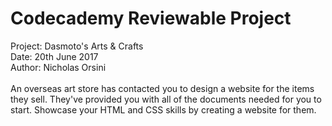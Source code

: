 # Codecademy Reviewable Project
Project: Dasmoto's Arts & Crafts<br />
Date: 20th June 2017<br />
Author: Nicholas Orsini<br /><br />
An overseas art store has contacted you to design a website for the items they sell. They've provided you with all of the documents needed for you to start. Showcase your HTML and CSS skills by creating a website for them.
